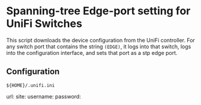 # Spanning-tree Edge-port setting for UniFi Switches

This script downloads the device configuration from the
UniFi controller.  For any switch port that contains the
string `(EDGE)`, it logs into that switch, logs into the
configuration interface, and sets that port as a stp
edge port.

## Configuration

`${HOME}/.unifi.ini`

url: 
site:
username:
password:
